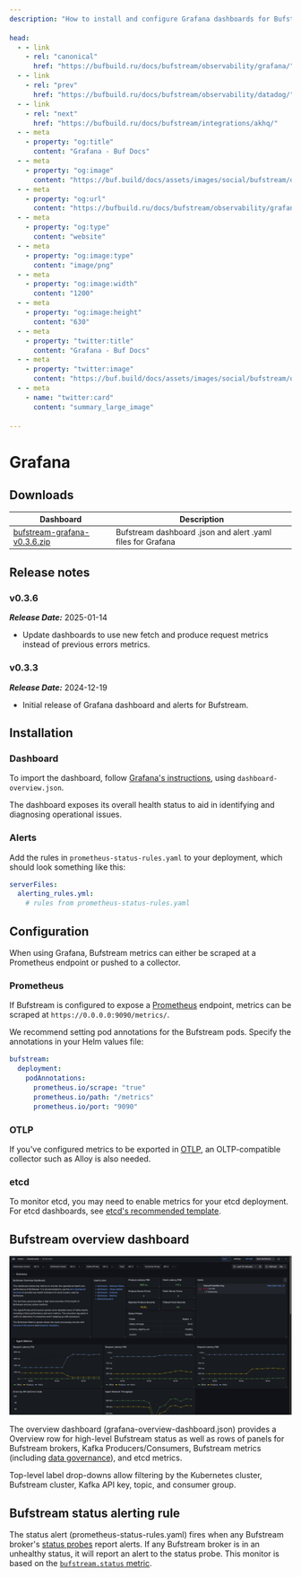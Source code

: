 ```yaml
---
description: "How to install and configure Grafana dashboards for Bufstream"

head:
  - - link
    - rel: "canonical"
      href: "https://bufbuild.ru/docs/bufstream/observability/grafana/"
  - - link
    - rel: "prev"
      href: "https://bufbuild.ru/docs/bufstream/observability/datadog/"
  - - link
    - rel: "next"
      href: "https://bufbuild.ru/docs/bufstream/integrations/akhq/"
  - - meta
    - property: "og:title"
      content: "Grafana - Buf Docs"
  - - meta
    - property: "og:image"
      content: "https://buf.build/docs/assets/images/social/bufstream/observability/grafana.png"
  - - meta
    - property: "og:url"
      content: "https://bufbuild.ru/docs/bufstream/observability/grafana/"
  - - meta
    - property: "og:type"
      content: "website"
  - - meta
    - property: "og:image:type"
      content: "image/png"
  - - meta
    - property: "og:image:width"
      content: "1200"
  - - meta
    - property: "og:image:height"
      content: "630"
  - - meta
    - property: "twitter:title"
      content: "Grafana - Buf Docs"
  - - meta
    - property: "twitter:image"
      content: "https://buf.build/docs/assets/images/social/bufstream/observability/grafana.png"
  - - meta
    - name: "twitter:card"
      content: "summary_large_image"

---
```


# Grafana

## Downloads

| Dashboard                                                                                            | Description                                                 |
| ---------------------------------------------------------------------------------------------------- | ----------------------------------------------------------- |
| [bufstream-grafana-v0.3.6.zip](../../../assets/bufstream/observability/bufstream-grafana-v0.3.6.zip) | Bufstream dashboard .json and alert .yaml files for Grafana |

## Release notes

### v0.3.6

**_Release Date:_** 2025-01-14

- Update dashboards to use new fetch and produce request metrics instead of previous errors metrics.

### v0.3.3

**_Release Date:_** 2024-12-19

- Initial release of Grafana dashboard and alerts for Bufstream.

## Installation

### Dashboard

To import the dashboard, follow [Grafana's instructions](https://grafana.com/docs/grafana/latest/dashboards/build-dashboards/import-dashboards/), using `dashboard-overview.json`.

The dashboard exposes its overall health status to aid in identifying and diagnosing operational issues.

### Alerts

Add the rules in `prometheus-status-rules.yaml` to your deployment, which should look something like this:

```yaml
serverFiles:
  alerting_rules.yml:
    # rules from prometheus-status-rules.yaml
```

## Configuration

When using Grafana, Bufstream metrics can either be scraped at a Prometheus endpoint or pushed to a collector.

### Prometheus

If Bufstream is configured to expose a [Prometheus](../overview/#prometheus) endpoint, metrics can be scraped at `https://0.0.0.0:9090/metrics/`.

We recommend setting pod annotations for the Bufstream pods. Specify the annotations in your Helm values file:

```yaml
bufstream:
  deployment:
    podAnnotations:
      prometheus.io/scrape: "true"
      prometheus.io/path: "/metrics"
      prometheus.io/port: "9090"
```

### OTLP

If you've configured metrics to be exported in [OTLP](../overview/#otlp), an OLTP-compatible collector such as Alloy is also needed.

### etcd

To monitor etcd, you may need to enable metrics for your etcd deployment. For etcd dashboards, see [etcd's recommended template](https://etcd.io/docs/v3.5/op-guide/monitoring/#grafana).

## Bufstream overview dashboard

![Bufstream Overview Dashboard](../../../images/bufstream/observability/grafana-dashboard-overview.png)

The overview dashboard (grafana-overview-dashboard.json) provides a Overview row for high-level Bufstream status as well as rows of panels for Bufstream brokers, Kafka Producers/Consumers, Bufstream metrics (including [data governance](../../data-governance/schema-enforcement/)), and etcd metrics.

Top-level label drop-downs allow filtering by the Kubernetes cluster, Bufstream cluster, Kafka API key, topic, and consumer group.

## Bufstream status alerting rule

The status alert (prometheus-status-rules.yaml) fires when any Bufstream broker's [status probes](../status-endpoint/) report alerts. If any Bufstream broker is in an unhealthy status, it will report an alert to the status probe. This monitor is based on the [`bufstream.status` metric](../metrics/#available-metrics).
